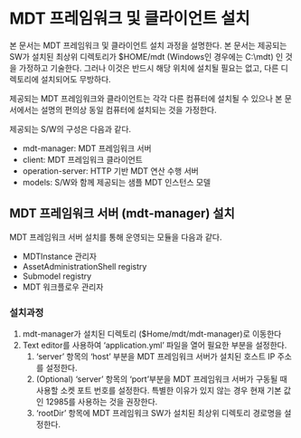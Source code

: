 


# MDT 프레임워크 및 클라이언트 설치
본 문서는 MDT 프레임워크 및 클라이언트 설치 과정을 설명한다. 본 문서는 제공되는 SW가 설치된 최상위 디렉토리가 $HOME/mdt (Windows인 경우에는 C:\mdt) 인 것을 가정하고 기술한다. 그러나 이것은 반드시 해당 위치에 설치될 필요는 없고, 다른 디렉토리에 설치되어도 무방하다.

제공되는 MDT 프레임워크와 클라이언트는 각각 다른 컴퓨터에 설치될 수 있으나 본 문서에서는 설명의 편의상 동일 컴퓨터에 설치되는 것을 가정한다.

제공되는 S/W의 구성은 다음과 같다.

 - mdt-manager: MDT 프레임워크 서버
 - client: MDT 프레임워크 클라이언트
 - operation-server: HTTP 기반 MDT 연산 수행 서버
 - models: S/W와 함께 제공되는 샘플 MDT 인스턴스 모델

## **MDT 프레임워크 서버 (mdt-manager) 설치**
MDT 프레임워크 서버 설치를 통해 운영되는 모듈을 다음과 같다.
- MDTInstance 관리자
-  AssetAdministrationShell registry
-  Submodel registry
- MDT 워크플로우 관리자

### 설치과정
 1. mdt-manager가 설치된 디렉토리 ($Home/mdt/mdt-manager)로 이동한다
 2. Text editor를 사용하여 ‘application.yml’ 파일을 열어 필요한 부분을 설정한다.
	 1.  ‘server’ 항목의 ‘host’ 부분을 MDT 프레임워크 서버가 설치된 호스트 IP 주소를 설정한다.
	 2. (Optional) ‘server’ 항목의 ‘port’부분을 MDT 프레임워크 서버가 구동될 때 사용할 소켓 포트 번호를 설정한다. 특별한 이유가 있지 않는 경우 현재 기본 값인 12985를 사용하는 것을 권장한다.
	 3. ‘rootDir’ 항목에 MDT 프레임워크 SW가 설치된 최상위 디렉토리 경로명을 설정한다.

<!--stackedit_data:
eyJoaXN0b3J5IjpbLTEwMDgzMDE0MTNdfQ==
-->